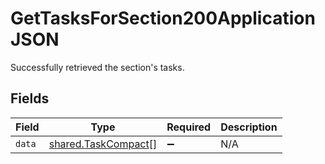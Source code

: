# GetTasksForSection200ApplicationJSON

Successfully retrieved the section's tasks.


## Fields

| Field                                                      | Type                                                       | Required                                                   | Description                                                |
| ---------------------------------------------------------- | ---------------------------------------------------------- | ---------------------------------------------------------- | ---------------------------------------------------------- |
| `data`                                                     | [shared.TaskCompact](../../models/shared/taskcompact.md)[] | :heavy_minus_sign:                                         | N/A                                                        |